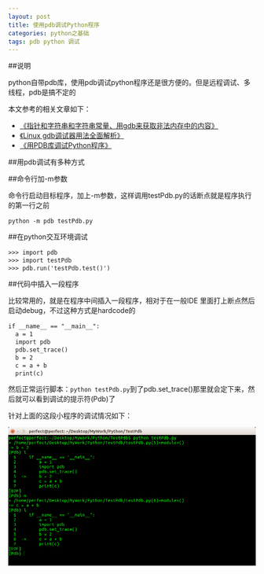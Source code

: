 ```yaml
---
layout: post
title: 使用pdb调试Python程序
categories: python之基础
tags: pdb python 调试
---
```


##说明

python自带pdb库，使用pdb调试python程序还是很方便的。但是远程调试、多线程，pdb是搞不定的

本文参考的相关文章如下：

* [《指针和字符串和字符串常量、用gdb来获取非法内存中的内容》](http://www.xumenger.com/pointer-string-const-gdb/)
* [《Linux gdb调试器用法全面解析》](http://www.xumenger.com/linux-gdb-debug/)
* [《用PDB库调试Python程序》](http://www.cnblogs.com/dkblog/archive/2010/12/07/1980682.html)

##用pdb调试有多种方式

##命令行加-m参数

命令行启动目标程序，加上-m参数，这样调用testPdb.py的话断点就是程序执行的第一行之前

```
python -m pdb testPdb.py
```

##在python交互环境调试

```
>>> import pdb
>>> import testPdb
>>> pdb.run('testPdb.test()')
```

##代码中插入一段程序

比较常用的，就是在程序中间插入一段程序，相对于在一般IDE 里面打上断点然后启动debug，不过这种方式是hardcode的

```
if __name__ == "__main__":
  a = 1
  import pdb
  pdb.set_trace()
  b = 2
  c = a + b
  print(c)
```

然后正常运行脚本：`python testPdb.py`到了pdb.set_trace()那里就会定下来，然后就可以看到调试的提示符(Pdb)了

针对上面的这段小程序的调试情况如下：

![imge](../media/image/2016-08-17/01.png)
